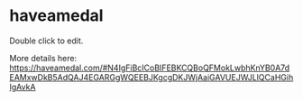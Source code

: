 # haveamedal

Double click to edit.

More details here: https://haveamedal.com/#N4IgFiBcICoBIFEBKCQBoQFMokLwbhKnYB0A7dEAMxwDkB5AdQAJ4EGARGgWQEEBJKgcgDKJWjAaiGAVUEJWJLlQCaHGihIgAvkA

